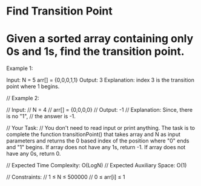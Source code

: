 # Find Transition Point

# Given a sorted array containing only 0s and 1s, find the transition point. 

Example 1:

Input:
N = 5
arr[] = {0,0,0,1,1}
Output: 3
Explanation: index 3 is the transition 
point where 1 begins.

// Example 2:

// Input:
// N = 4
// arr[] = {0,0,0,0}
// Output: -1
// Explanation: Since, there is no "1",
// the answer is -1.

// Your Task:
// You don't need to read input or print anything. The task is to complete the function transitionPoint() that takes array and N as input parameters and returns the 0 based index of the position where "0" ends and "1" begins. If array does not have any 1s, return -1. If array does not have any 0s, return 0.


// Expected Time Complexity: O(LogN)
// Expected Auxiliary Space: O(1)


// Constraints:
// 1 ≤ N ≤ 500000
// 0 ≤ arr[i] ≤ 1

